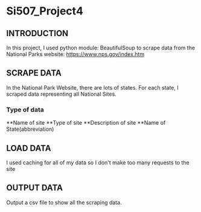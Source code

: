 # Si507_Project4
## INTRODUCTION
In this project, I used python module: BeautifulSoup to scrape data from the National Parks website: https://www.nps.gov/index.htm 

## SCRAPE DATA
In the National Park Website, there are lots of states. For each state, I scraped data representing all National Sites.
  ### Type of data
**Name of site 
**Type of site 
**Description of site 
**Name of State(abbreviation)

## LOAD DATA
I used caching for all of my data so I don't make too many requests to the site 

## OUTPUT DATA
Output a csv file to show all the scraping data.
